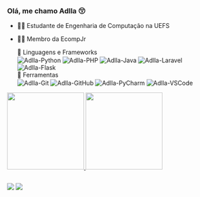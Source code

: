 ### Olá, me chamo Adlla 😚

- 👩‍🎓 Estudante de Engenharia de Computação na UEFS
- 👩‍💻 Membro da <a src="https://github.com/EcompJr"> EcompJr </a>

    <summary align="left">👾 Linguagens e Frameworks
    <br />
    <img align="center" alt="Adlla-Python" src="https://img.icons8.com/color/48/000000/python--v1.png"/>
    <img align="center" alt="Adlla-PHP" src="https://img.icons8.com/officel/48/000000/php-logo.png"/>
    <img align="center" alt="Adlla-Java" src="https://img.icons8.com/color/48/000000/java-coffee-cup-logo.png"/>
    <img align="center" alt="Adlla-Laravel" src="https://img.icons8.com/fluency/48/000000/laravel.png"/>
    <img align="center" alt="Adlla-Flask" src="https://img.icons8.com/nolan/64/flask.png"/>
    </summary>
    
    <summary align="left">👾 Ferramentas
    <br />
    <img align="center" alt="Adlla-Git" src="https://img.icons8.com/color/48/000000/git.png"/>
    <img align="center" alt="Adlla-GitHub" src="https://img.icons8.com/fluency/48/000000/github.png"/>
    <img align="center" alt="Adlla-PyCharm" src="https://img.icons8.com/color/48/000000/pycharm.png">
    <img align="center" alt="Adlla-VSCode" src="https://img.icons8.com/fluency/48/000000/visual-studio-code-2019.png"/>
    </summary>

<div>
  <a href="https://github.com/adkatarine">
  <img height="180em" src="https://github-readme-stats.vercel.app/api?username=adkatarine&show_icons=true&theme=onedark&count_private=true"/>
  <img height="180em" src="https://github-readme-stats.vercel.app/api/top-langs/?username=adkatarine&layout=compact&langs_count=7&theme=onedark"/>
</div>
  
  ##
  
  <div>
    <a href = "mailto:adllakatarine@gmail.com"><img src="https://img.shields.io/badge/Gmail-D14836?style=for-the-badge&logo=gmail&logoColor=white" target="_blank"></a>
  <a href="https://www.linkedin.com/in/adlla-katarine-aragão" target="_blank"><img src="https://img.shields.io/badge/LinkedIn-0077B5?style=for-the-badge&logo=linkedin&logoColor=white" target="_blank"></a> 
</div>
  
